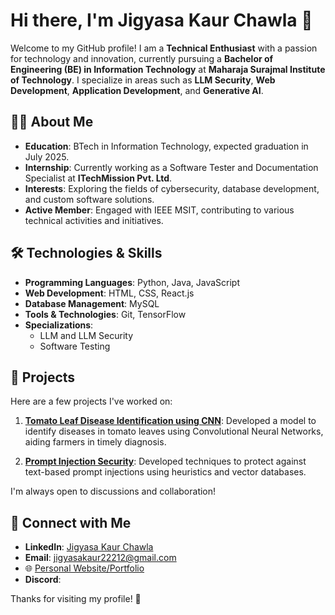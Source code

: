 # Hi there, I'm Jigyasa Kaur Chawla 👋

Welcome to my GitHub profile! I am a **Technical Enthusiast** with a passion for technology and innovation, currently pursuing a **Bachelor of Engineering (BE) in Information Technology** at **Maharaja Surajmal Institute of Technology**. I specialize in areas such as **LLM Security**, **Web Development**, **Application Development**, and **Generative AI**.

## 👨‍💻 About Me

- **Education**: BTech in Information Technology, expected graduation in July 2025.
- **Internship**: Currently working as a Software Tester and Documentation Specialist at **ITechMission Pvt. Ltd**.
- **Interests**: Exploring the fields of cybersecurity, database development, and custom software solutions.
- **Active Member**: Engaged with IEEE MSIT, contributing to various technical activities and initiatives.

## 🛠️ Technologies & Skills

- **Programming Languages**: Python, Java, JavaScript
- **Web Development**: HTML, CSS, React.js
- **Database Management**: MySQL
- **Tools & Technologies**: Git, TensorFlow
- **Specializations**: 
  - LLM and LLM Security
  - Software Testing

## 🌟 Projects

Here are a few projects I've worked on:

1. **[Tomato Leaf Disease Identification using CNN](https://github.com/jigyasakaur22212/Tomato-Disease-Indentification-CNN)**: Developed a model to identify diseases in tomato leaves using Convolutional Neural Networks, aiding farmers in timely diagnosis.

2. **[Prompt Injection Security](link_to_project)**: Developed techniques to protect against text-based prompt injections using heuristics and vector databases.

I'm always open to discussions and collaboration! 

## 🔗 Connect with Me

- **LinkedIn**: [Jigyasa Kaur Chawla](www.linkedin.com/in/jigyasa-kaur-chawla-3070861b1)
- **Email**: jigyasakaur22212@gmail.com
- 🌐 [Personal Website/Portfolio](your_website)
- **Discord**: 

Thanks for visiting my profile! 🚀
